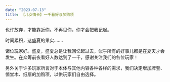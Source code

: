 ```yaml
---
date: "2023-07-13"
title: 【儿女情长】一千看好与加购项
---
```


也许放弃，才能靠近你。不再见你，你才会把我记起。

时间累积，这盛夏的果实.…...

诸位玩家好。盛夏，盛夏总是让我回忆起过去，似乎所有的好事儿都是在夏天才会发生。在众筹前夜看好人数达到了一千，感谢关注我们的各位玩家！

另外关于许多玩家所言对于本体与其他内容各种各样的需求，我们决定增加牌套、惊堂木、纸扇的加购项，以供玩家们自由选择。
